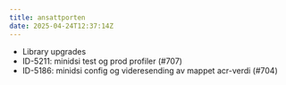 ```yaml
---
title: ansattporten
date: 2025-04-24T12:37:14Z
---
```

- Library upgrades
- ID-5211: minidsi test og prod profiler (#707)
- ID-5186: minidsi config og videresending av mappet acr-verdi (#704)


